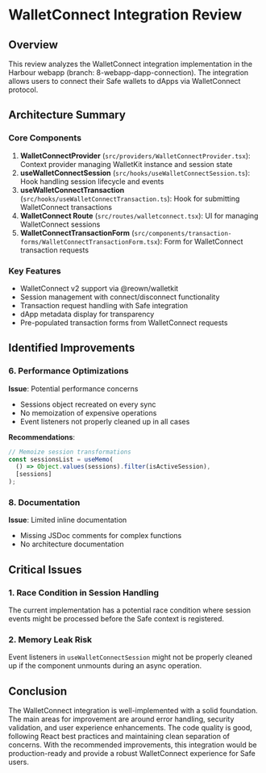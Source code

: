 # WalletConnect Integration Review

## Overview
This review analyzes the WalletConnect integration implementation in the Harbour webapp (branch: 8-webapp-dapp-connection). The integration allows users to connect their Safe wallets to dApps via WalletConnect protocol.

## Architecture Summary

### Core Components
1. **WalletConnectProvider** (`src/providers/WalletConnectProvider.tsx`): Context provider managing WalletKit instance and session state
2. **useWalletConnectSession** (`src/hooks/useWalletConnectSession.ts`): Hook handling session lifecycle and events
3. **useWalletConnectTransaction** (`src/hooks/useWalletConnectTransaction.ts`): Hook for submitting WalletConnect transactions
4. **WalletConnect Route** (`src/routes/walletconnect.tsx`): UI for managing WalletConnect sessions
5. **WalletConnectTransactionForm** (`src/components/transaction-forms/WalletConnectTransactionForm.tsx`): Form for WalletConnect transaction requests

### Key Features
- WalletConnect v2 support via @reown/walletkit
- Session management with connect/disconnect functionality
- Transaction request handling with Safe integration
- dApp metadata display for transparency
- Pre-populated transaction forms from WalletConnect requests

## Identified Improvements


### 6. Performance Optimizations

**Issue**: Potential performance concerns
- Sessions object recreated on every sync
- No memoization of expensive operations
- Event listeners not properly cleaned up in all cases

**Recommendations**:
```typescript
// Memoize session transformations
const sessionsList = useMemo(
  () => Object.values(sessions).filter(isActiveSession),
  [sessions]
);
```

### 8. Documentation

**Issue**: Limited inline documentation
- Missing JSDoc comments for complex functions
- No architecture documentation

## Critical Issues

### 1. Race Condition in Session Handling
The current implementation has a potential race condition where session events might be processed before the Safe context is registered.

### 2. Memory Leak Risk
Event listeners in `useWalletConnectSession` might not be properly cleaned up if the component unmounts during an async operation.

## Conclusion

The WalletConnect integration is well-implemented with a solid foundation. The main areas for improvement are around error handling, security validation, and user experience enhancements. The code quality is good, following React best practices and maintaining clean separation of concerns. With the recommended improvements, this integration would be production-ready and provide a robust WalletConnect experience for Safe users.